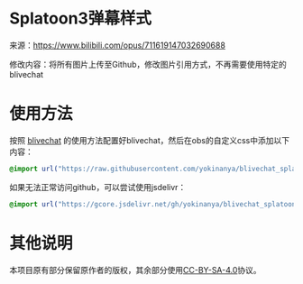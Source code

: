 # Splatoon3弹幕样式

来源：https://www.bilibili.com/opus/711619147032690688

修改内容：将所有图片上传至Github，修改图片引用方式，不再需要使用特定的blivechat

# 使用方法

按照 [blivechat](https://github.com/xfgryujk/blivechat) 的使用方法配置好blivechat，然后在obs的自定义css中添加以下内容：
```css
@import url("https://raw.githubusercontent.com/yokinanya/blivechat_splatoon/master/splatoon_gh.css");
```
如果无法正常访问github，可以尝试使用jsdelivr：
```css
@import url("https://gcore.jsdelivr.net/gh/yokinanya/blivechat_splatoon@master/splatoon_cdn.css");
```

# 其他说明
本项目原有部分保留原作者的版权，其余部分使用[CC-BY-SA-4.0](https://creativecommons.org/licenses/by-sa/4.0/deed.zh-hans)协议。
